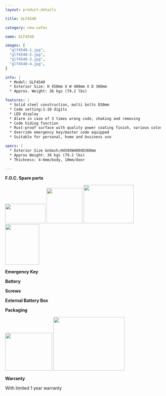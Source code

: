 ```yaml
---
layout: product-details

title: GLF4540

category: new-safes

name: GLF4540

images: [
  "glf4540-1.jpg",
  "glf4540-2.jpg",
  "glf4540-3.jpg",
  "glf4540-4.jpg",
]

info: |
  * Model: GLF4540
  * Exterior Size: H 450mm X W 400mm X D 360mm
  * Approx. Weight: 36 kgs (79.2 lbs)

features: |
  * Solid steel construction, multi bolts D30mm
  * Code setting:1-10 digits
  * LED display
  * Alarm in case of 3 times wrong code, shaking and removing
  * Code hiding function
  * Rust-proof surface with quality power coating finish, various colors available
  * Override emergency key/master code equipped
  * Suitable for personal, home and business use

specs: |
  * Exterior Size &ndash;H450XW400XD360mm
  * Approx Weight: 36 kgs (79.2 lbs)
  * Thickness: 4-6mm/body, 10mm/door

---
```


**F.O.C. Spare parts**

<img alt="" src="{IMAGE_CDN}/glf4540-5.jpg" style="width: 130px; height: 63px;" />

<img alt="" src="{IMAGE_CDN}/glf4540-6.jpg" style="width: 116px; height: 114px;" />

<img alt="" src="{IMAGE_CDN}/glf4540-7.jpg" style="width: 162px; height: 124px;" />

<img alt="" src="{IMAGE_CDN}/glf4540-8.jpg" style="width: 110px; height: 131px;" />

**Emergency Key**

**Battery**

**Screws**

**External Battery Box**

**Packaging**

<img height="144" src="{IMAGE_CDN}/glf4540-9.jpg" style="width: 152px; height: 122px" width="183" />

<img alt="" src="{IMAGE_CDN}/glf4540-10.jpg" style="width: 230px; height: 173px;" />

**Warranty**

With limited 1 year warranty
